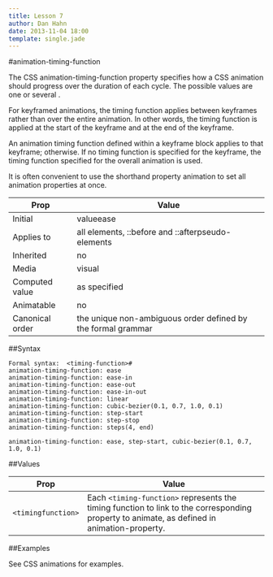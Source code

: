 ```yaml
---
title: Lesson 7
author: Dan Hahn
date: 2013-11-04 18:00
template: single.jade
---
```


#animation-timing-function

The CSS animation-timing-function property specifies how a CSS animation should progress over the duration of each cycle. The possible values are one or several <timing-function>.

For keyframed animations, the timing function applies between keyframes rather than over the entire animation. In other words, the timing function is applied at the start of the keyframe and at the end of the keyframe.

An animation timing function defined within a keyframe block applies to that keyframe; otherwise. If no timing function is specified for the keyframe, the timing function specified for the overall animation is used.

It is often convenient to use the shorthand property animation to set all animation properties at once.

Prop|Value
---|---
Initial| valueease
Applies to| all elements, ::before and ::afterpseudo-elements
Inherited| no
Media|visual
Computed value| as specified
Animatable |no
Canonical order| the unique non-ambiguous order defined by the formal grammar

##Syntax

	Formal syntax:  <timing-function>#
	animation-timing-function: ease
	animation-timing-function: ease-in
	animation-timing-function: ease-out
	animation-timing-function: ease-in-out
	animation-timing-function: linear
	animation-timing-function: cubic-bezier(0.1, 0.7, 1.0, 0.1)
	animation-timing-function: step-start
	animation-timing-function: step-stop
	animation-timing-function: steps(4, end)

	animation-timing-function: ease, step-start, cubic-bezier(0.1, 0.7, 1.0, 0.1)

##Values

Prop|Value
---|---
`<timingfunction>`|Each `<timing-function>` represents the timing function to link to the corresponding property to animate, as defined in animation-property.

##Examples

See CSS animations for examples.